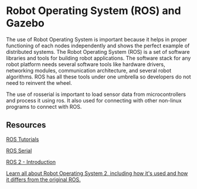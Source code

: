 # Robot Operating System (ROS) and Gazebo

The use of Robot Operating System is important because it helps in proper functioning of each nodes independently and shows the perfect example of distributed systems.
The Robot Operating System (ROS) is a set of software libraries and tools for building robot applications.
The software stack for any robot platform needs several software tools like hardware drivers, networking modules, communication architecture, and several robot algorithms. ROS has all these tools under one umbrella so developers do not need to reinvent the wheel.

The use of rosserial is important to load sensor data from microcontrollers and process it using ros. It also used for connecting with other non-linux programs to connect with ROS.

## Resources

[ROS Tutorials](https://wiki.ros.org/ROS/Tutorials)

[ROS Serial](https://wiki.ros.org/rosserial)

[ROS 2 - Introduction](https://index.ros.org/doc/ros2/)

[Learn all about Robot Operating System 2, including how it's used and how it differs from the original ROS.](https://maker.pro/ros/tutorial/robot-operating-system-2-ros-2-introduction-and-getting-started)
